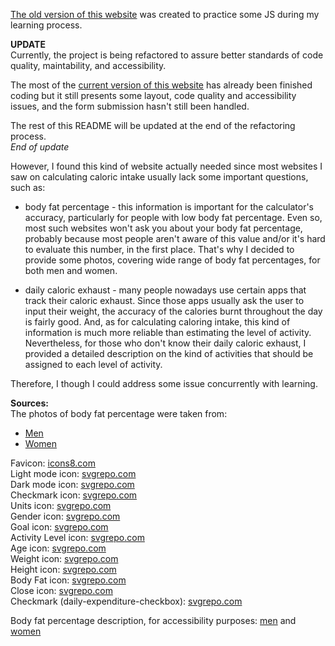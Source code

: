 [The old version of this website](https://kepmon.github.io/Caloric_calculator/) was created to practice some JS during my learning process.

**UPDATE**  
Currently, the project is being refactored to assure better standards of code quality, maintability, and accessibility. 

The most of the [current version of this website](https://clever-naiad-d0b904.netlify.app/) has already been finished coding but it still presents some layout, code quality and accessibility issues, and the form submission hasn't still been handled.

The rest of this README will be updated at the end of the refactoring process.  
*End of update*

However, I found this kind of website actually needed since most websites I saw on calculating caloric intake usually lack some important questions, such as:
* body fat percentage - this information is important for the calculator's accuracy, particularly for people with low body fat percentage. Even so, most such websites won't ask you about your body fat percentage, probably because most people aren't aware of this value and/or it's hard to evaluate this number, in the first place. That's why I decided to provide some photos, covering wide range of body fat percentages, for both men and women.

* daily caloric exhaust - many people nowadays use certain apps that track their caloric exhaust. Since those apps usually ask the user to input their weight, the accuracy of the calories burnt throughout the day is fairly good. And, as for calculating caloring intake, this kind of information is much more reliable than estimating the level of activity. Nevertheless, for those who don't know their daily caloric exhaust, I provided a detailed description on the kind of activities that should be assigned to each level of activity.

Therefore, I though I could address some issue concurrently with learning.


**Sources:**  
The photos of body fat percentage were taken from:
* [Men](https://kubexfitness.com/blog/body-fat-percentages-actually-look-like/)
* [Women](https://pl.pinterest.com/pin/805440714592354881/)

Favicon: [icons8.com](https://icons8.com/icon/udLNEDpg6Ek7/healthy-food-calories-calculator)  
Light mode icon: [svgrepo.com](https://www.svgrepo.com/svg/398422/sun-with-face)  
Dark mode icon: [svgrepo.com](https://www.svgrepo.com/svg/396485/first-quarter-moon-face)  
Checkmark icon: [svgrepo.com](https://www.svgrepo.com/svg/395995/check-mark-button)  
Units icon: [svgrepo.com](https://www.svgrepo.com/svg/283098/measuring-measurement)  
Gender icon: [svgrepo.com](https://www.svgrepo.com/svg/283083/actions-buy)  
Goal icon: [svgrepo.com](https://www.svgrepo.com/svg/283103/maps-and-flags-direction)  
Activity Level icon: [svgrepo.com](https://www.svgrepo.com/svg/283180/sit-down-sofa)  
Age icon: [svgrepo.com](https://www.svgrepo.com/svg/283132/sand-clock)  
Weight icon: [svgrepo.com](https://www.svgrepo.com/svg/283067/kilograms-grams)  
Height icon: [svgrepo.com](https://www.svgrepo.com/svg/283065/graphs-economy)  
Body Fat icon: [svgrepo.com](https://www.svgrepo.com/svg/283163/measuring-measure)  
Close icon: [svgrepo.com](https://www.svgrepo.com/svg/500512/close-bold)  
Checkmark (daily-expenditure-checkbox): [svgrepo.com](https://www.svgrepo.com/svg/474769/checkmark)  

Body fat percentage description, for accessibility purposes: [men](https://www.mensjournal.com/health-fitness/what-body-fat-percentage-ranges-look-men#gid=ci02b8d174000c2605&pid=18-to-20-body-fat) and [women](https://athleanx.com/articles/women-body-fat-percentage-photos)